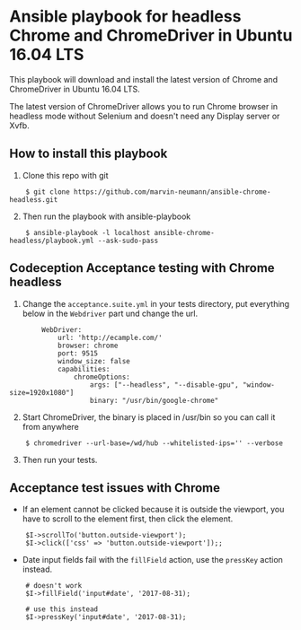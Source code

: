 # Ansible playbook for headless Chrome and ChromeDriver in Ubuntu 16.04 LTS

This playbook will download and install the latest version of Chrome and ChromeDriver in Ubuntu 16.04 LTS.  

The latest version of ChromeDriver allows you to run Chrome browser in headless mode without Selenium and doesn't need any Display server or Xvfb. 

##  How to install this playbook

1. Clone this repo with git 

```
    $ git clone https://github.com/marvin-neumann/ansible-chrome-headless.git
```

2. Then run the playbook with ansible-playbook

```
    $ ansible-playbook -l localhost ansible-chrome-headless/playbook.yml --ask-sudo-pass
```

## Codeception Acceptance testing with Chrome headless
1. Change the `acceptance.suite.yml` in your tests directory, put everything below in the `Webdriver` part und change the url.

```
        WebDriver:
            url: 'http://ecample.com/'
            browser: chrome
            port: 9515
            window_size: false
            capabilities:
                chromeOptions:
                    args: ["--headless", "--disable-gpu", "window-size=1920x1080"]
                    binary: "/usr/bin/google-chrome"
```

2. Start ChromeDriver, the binary is placed in /usr/bin so you can call it from anywhere  

```
    $ chromedriver --url-base=/wd/hub --whitelisted-ips='' --verbose
```

3. Then run your tests.  

## Acceptance test issues with Chrome

- If an element cannot be clicked because it is outside the viewport, you have to scroll to the element first, then click the element.

```
    $I->scrollTo('button.outside-viewport');
    $I->click(['css' => 'button.outside-viewport']);;
```

- Date input fields fail with the `fillField` action, use the `pressKey` action instead.

```
    # doesn't work  
    $I->fillField('input#date', '2017-08-31);  
    
    # use this instead  
    $I->pressKey('input#date', '2017-08-31);  
```
